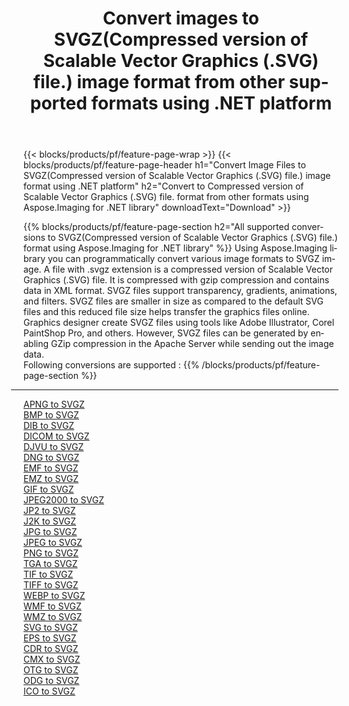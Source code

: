 ﻿---
title: Convert images to SVGZ(Compressed version of Scalable Vector Graphics (.SVG) file.) image format from other supported formats using .NET platform 
weight: 3920
url: /net/conversion/to/svgz 
lang: en
langdirlevel: 2
locales: zh-hans,ja,it,ru,de,es,fr,nl,id,lt,pl,pt,vi,tr,ko,zh-hant,ar,hi,th,sv,cs,uk,he
description: Using Aspose.Imaging for .NET library it is easy to convert to SVGZ(Compressed version of Scalable Vector Graphics (.SVG) file.) from other supported image formats
---

{{< blocks/products/pf/feature-page-wrap >}}
{{< blocks/products/pf/feature-page-header h1="Convert Image Files to SVGZ(Compressed version of Scalable Vector Graphics (.SVG) file.) image format using .NET platform" h2="Convert to Compressed version of Scalable Vector Graphics (.SVG) file. format from other formats using Aspose.Imaging for .NET library" downloadText="Download" >}}


{{% blocks/products/pf/feature-page-section  h2="All supported conversions to SVGZ(Compressed version of Scalable Vector Graphics (.SVG) file.) format using Aspose.Imaging for .NET library" %}}
Using Aspose.Imaging library you can programmatically convert various image formats to SVGZ image. A file with .svgz extension is a compressed version of Scalable Vector Graphics (.SVG) file. It is compressed with gzip compression and contains data in XML format. SVGZ files support transparency, gradients, animations, and filters. SVGZ files are smaller in size as compared to the default SVG files and this reduced file size helps transfer the graphics files online. Graphics designer create SVGZ files using tools like Adobe Illustrator, Corel PaintShop Pro, and others. However, SVGZ files can be generated by enabling GZip compression in the Apache Server while sending out the image data.
<br/>
Following conversions are supported :
{{% /blocks/products/pf/feature-page-section %}}
<div class="container-fluid productfamilypage bg-gray">
    <div class="convertypes bg-gray agp-content section">
        <div class="container">
		<hr style="margin-left:-20px;"/>
		<div class="row other-converters">
		    <div class='col-md-2 other-converter remove-lp remove-rp'><a href="/imaging/net/conversion/apng-to-svgz" >APNG to SVGZ</a></div>
<div class='col-md-2 other-converter remove-lp remove-rp'><a href="/imaging/net/conversion/bmp-to-svgz" >BMP to SVGZ</a></div>
<div class='col-md-2 other-converter remove-lp remove-rp'><a href="/imaging/net/conversion/dib-to-svgz" >DIB to SVGZ</a></div>
<div class='col-md-2 other-converter remove-lp remove-rp'><a href="/imaging/net/conversion/dicom-to-svgz" >DICOM to SVGZ</a></div>
<div class='col-md-2 other-converter remove-lp remove-rp'><a href="/imaging/net/conversion/djvu-to-svgz" >DJVU to SVGZ</a></div>
<div class='col-md-2 other-converter remove-lp remove-rp'><a href="/imaging/net/conversion/dng-to-svgz" >DNG to SVGZ</a></div>
<div class='col-md-2 other-converter remove-lp remove-rp'><a href="/imaging/net/conversion/emf-to-svgz" >EMF to SVGZ</a></div>
<div class='col-md-2 other-converter remove-lp remove-rp'><a href="/imaging/net/conversion/emz-to-svgz" >EMZ to SVGZ</a></div>
<div class='col-md-2 other-converter remove-lp remove-rp'><a href="/imaging/net/conversion/gif-to-svgz" >GIF to SVGZ</a></div>
<div class='col-md-2 other-converter remove-lp remove-rp'><a href="/imaging/net/conversion/jpeg2000-to-svgz" >JPEG2000 to SVGZ</a></div>
<div class='col-md-2 other-converter remove-lp remove-rp'><a href="/imaging/net/conversion/jp2-to-svgz" >JP2 to SVGZ</a></div>
<div class='col-md-2 other-converter remove-lp remove-rp'><a href="/imaging/net/conversion/j2k-to-svgz" >J2K to SVGZ</a></div>
<div class='col-md-2 other-converter remove-lp remove-rp'><a href="/imaging/net/conversion/jpg-to-svgz" >JPG to SVGZ</a></div>
<div class='col-md-2 other-converter remove-lp remove-rp'><a href="/imaging/net/conversion/jpeg-to-svgz" >JPEG to SVGZ</a></div>
<div class='col-md-2 other-converter remove-lp remove-rp'><a href="/imaging/net/conversion/png-to-svgz" >PNG to SVGZ</a></div>
<div class='col-md-2 other-converter remove-lp remove-rp'><a href="/imaging/net/conversion/tga-to-svgz" >TGA to SVGZ</a></div>
<div class='col-md-2 other-converter remove-lp remove-rp'><a href="/imaging/net/conversion/tif-to-svgz" >TIF to SVGZ</a></div>
<div class='col-md-2 other-converter remove-lp remove-rp'><a href="/imaging/net/conversion/tiff-to-svgz" >TIFF to SVGZ</a></div>
<div class='col-md-2 other-converter remove-lp remove-rp'><a href="/imaging/net/conversion/webp-to-svgz" >WEBP to SVGZ</a></div>
<div class='col-md-2 other-converter remove-lp remove-rp'><a href="/imaging/net/conversion/wmf-to-svgz" >WMF to SVGZ</a></div>
<div class='col-md-2 other-converter remove-lp remove-rp'><a href="/imaging/net/conversion/wmz-to-svgz" >WMZ to SVGZ</a></div>
<div class='col-md-2 other-converter remove-lp remove-rp'><a href="/imaging/net/conversion/svg-to-svgz" >SVG to SVGZ</a></div>
<div class='col-md-2 other-converter remove-lp remove-rp'><a href="/imaging/net/conversion/eps-to-svgz" >EPS to SVGZ</a></div>
<div class='col-md-2 other-converter remove-lp remove-rp'><a href="/imaging/net/conversion/cdr-to-svgz" >CDR to SVGZ</a></div>
<div class='col-md-2 other-converter remove-lp remove-rp'><a href="/imaging/net/conversion/cmx-to-svgz" >CMX to SVGZ</a></div>
<div class='col-md-2 other-converter remove-lp remove-rp'><a href="/imaging/net/conversion/otg-to-svgz" >OTG to SVGZ</a></div>
<div class='col-md-2 other-converter remove-lp remove-rp'><a href="/imaging/net/conversion/odg-to-svgz" >ODG to SVGZ</a></div>
<div class='col-md-2 other-converter remove-lp remove-rp'><a href="/imaging/net/conversion/ico-to-svgz" >ICO to SVGZ</a></div>
                </div>
        </div>
    </div>
</div>
<br/>

